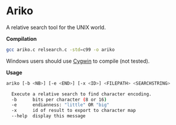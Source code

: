 Ariko
=====
A relative search tool for the UNIX world.


__Compilation__ 
```bash
gcc ariko.c relsearch.c -std=c99 -o ariko
```
Windows users should use [Cygwin](http://www.cygwin.com "Cygwin")  to compile (not tested).

__Usage__
```bash
ariko [-b <NB>] [-e <END>] [-x <ID>] <FILEPATH> <SEARCHSTRING>

  Execute a relative search to find character encoding.
  -b      bits per character (8 or 16)
  -e      endianness: "little" OR "big"
  -x      id of result to export to character map
  --help  display this message
```
